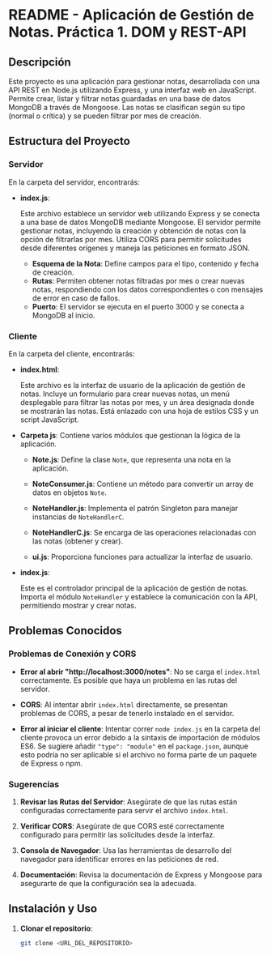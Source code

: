 # README - Aplicación de Gestión de Notas. Práctica 1. DOM y REST-API

## Descripción

Este proyecto es una aplicación para gestionar notas, desarrollada con una API REST en Node.js utilizando Express, y una interfaz web en JavaScript. Permite crear, listar y filtrar notas guardadas en una base de datos MongoDB a través de Mongoose. Las notas se clasifican según su tipo (normal o crítica) y se pueden filtrar por mes de creación.

## Estructura del Proyecto

### Servidor

En la carpeta del servidor, encontrarás:

- **index.js**: 

  Este archivo establece un servidor web utilizando Express y se conecta a una base de datos MongoDB mediante Mongoose. El servidor permite gestionar notas, incluyendo la creación y obtención de notas con la opción de filtrarlas por mes. Utiliza CORS para permitir solicitudes desde diferentes orígenes y maneja las peticiones en formato JSON.

  - **Esquema de la Nota**: Define campos para el tipo, contenido y fecha de creación.
  - **Rutas**: Permiten obtener notas filtradas por mes o crear nuevas notas, respondiendo con los datos correspondientes o con mensajes de error en caso de fallos.
  - **Puerto**: El servidor se ejecuta en el puerto 3000 y se conecta a MongoDB al inicio.

### Cliente

En la carpeta del cliente, encontrarás:

- **index.html**: 

  Este archivo es la interfaz de usuario de la aplicación de gestión de notas. Incluye un formulario para crear nuevas notas, un menú desplegable para filtrar las notas por mes, y un área designada donde se mostrarán las notas. Está enlazado con una hoja de estilos CSS y un script JavaScript.

- **Carpeta js**: Contiene varios módulos que gestionan la lógica de la aplicación.

  - **Note.js**: Define la clase `Note`, que representa una nota en la aplicación.
  
  - **NoteConsumer.js**: Contiene un método para convertir un array de datos en objetos `Note`.
  
  - **NoteHandler.js**: Implementa el patrón Singleton para manejar instancias de `NoteHandlerC`.
  
  - **NoteHandlerC.js**: Se encarga de las operaciones relacionadas con las notas (obtener y crear).
  
  - **ui.js**: Proporciona funciones para actualizar la interfaz de usuario.

- **index.js**: 

  Este es el controlador principal de la aplicación de gestión de notas. Importa el módulo `NoteHandler` y establece la comunicación con la API, permitiendo mostrar y crear notas.

## Problemas Conocidos

### Problemas de Conexión y CORS

- **Error al abrir "http://localhost:3000/notes"**: No se carga el `index.html` correctamente. Es posible que haya un problema en las rutas del servidor.
  
- **CORS**: Al intentar abrir `index.html` directamente, se presentan problemas de CORS, a pesar de tenerlo instalado en el servidor.

- **Error al iniciar el cliente**: Intentar correr `node index.js` en la carpeta del cliente provoca un error debido a la sintaxis de importación de módulos ES6. Se sugiere añadir `"type": "module"` en el `package.json`, aunque esto podría no ser aplicable si el archivo no forma parte de un paquete de Express o npm.

### Sugerencias

1. **Revisar las Rutas del Servidor**: Asegúrate de que las rutas están configuradas correctamente para servir el archivo `index.html`.

2. **Verificar CORS**: Asegúrate de que CORS esté correctamente configurado para permitir las solicitudes desde la interfaz.

3. **Consola de Navegador**: Usa las herramientas de desarrollo del navegador para identificar errores en las peticiones de red.

4. **Documentación**: Revisa la documentación de Express y Mongoose para asegurarte de que la configuración sea la adecuada.

## Instalación y Uso

1. **Clonar el repositorio**:
   ```bash
   git clone <URL_DEL_REPOSITORIO>
